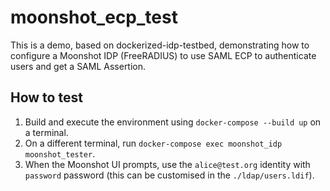 # moonshot_ecp_test
This is a demo, based on dockerized-idp-testbed, demonstrating how to configure a Moonshot IDP (FreeRADIUS) to use SAML ECP
to authenticate users and get a SAML Assertion.

## How to test
1. Build and execute the environment using `docker-compose --build up` on a terminal.
1. On a different terminal, run `docker-compose exec moonshot_idp moonshot_tester`.
1. When the Moonshot UI prompts, use the `alice@test.org` identity with `password` password (this can be customised in the `./ldap/users.ldif`).


